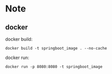 # Note

## docker 

docker build:
```
docker build -t springboot_image . --no-cache
```

docker run:
```
docker run -p 8080:8080 -t springboot_image
```